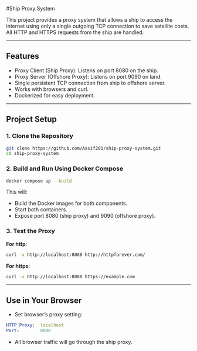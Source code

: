 #Ship Proxy System

This project provides a proxy system that allows a ship to access the internet using only a single outgoing TCP connection to save satellite costs. All HTTP and HTTPS requests from the ship are handled.

---

## Features
- Proxy Client (Ship Proxy): Listens on port 8080 on the ship.
- Proxy Server (Offshore Proxy): Listens on port 9090 on land.
- Single persistent TCP connection from ship to offshore server.
- Works with browsers and curl.
- Dockerized for easy deployment.

---

## Project Setup

### 1. Clone the Repository

```bash
git clone https://github.com/Aasif201/ship-proxy-system.git
cd ship-proxy-system
```

### 2. Build and Run Using Docker Compose

```bash
docker compose up --build
```

This will:
- Build the Docker images for both components.
- Start both containers.
- Expose port 8080 (ship proxy) and 9090 (offshore proxy).

### 3. Test the Proxy

**For http**:
```bash
curl -x http://localhost:8080 http://httpforever.com/
```

**For https**:
```bash
curl -x http://localhost:8080 https://example.com
```

---

## Use in Your Browser
- Set browser’s proxy setting:

```yaml
HTTP Proxy:  localhost
Port:        8080
```
- All browser traffic will go through the ship proxy.

